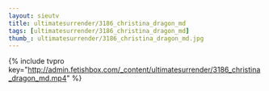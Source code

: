 ```yaml
--- 
layout: sieutv
title: ultimatesurrender/3186_christina_dragon_md
tags: [ultimatesurrender/3186_christina_dragon_md]
thumb_: ultimatesurrender/3186_christina_dragon_md.jpg
---
```

{% include tvpro key="http://admin.fetishbox.com/_content/ultimatesurrender/3186_christina_dragon_md.mp4" %} 

